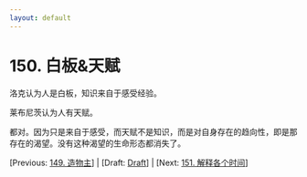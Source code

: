 ```yaml
---
layout: default
---
```

# 150. 白板&天赋

洛克认为人是白板，知识来自于感受经验。

莱布尼茨认为人有天赋。

都对。因为只是来自于感受，而天赋不是知识，而是对自身存在的趋向性，即是那存在的渴望。没有这种渴望的生命形态都消失了。

[Previous: [149. 造物主](149.md)] | [Draft: [Draft](../Draft.md)] | [Next: [151. 解释各个时间](151.md)]